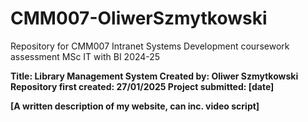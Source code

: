 # CMM007-OliwerSzmytkowski
Repository for CMM007 Intranet Systems Development coursework assessment MSc IT with BI 2024-25

<b>Title: Library Management System 
Created by: Oliwer Szmytkowski 
Repository first created: 27/01/2025 
Project submitted: [date]<b>
<br>

[A written description of my website, can inc. video script]
